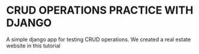 # CRUD OPERATIONS PRACTICE WITH DJANGO
A simple django app for testing CRUD operations. We created a real estate website in this tutorial
